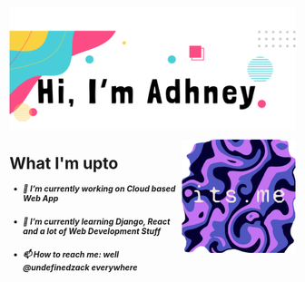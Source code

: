 <!--
**undefinedzack/undefinedzack** is a ✨ _special_ ✨ repository because its `README.md` (this file) appears on your GitHub profile.

Here are some ideas to get you started:

- 🔭 I’m currently working on ...
- 🌱 I’m currently learning ...
- 👯 I’m looking to collaborate on ...
- 🤔 I’m looking for help with ...
- 💬 Ask me about ...
- 📫 How to reach me: ...
- 😄 Pronouns: ...
- ⚡ Fun fact: ...
-->

<img src="https://github.com/undefinedzack/undefinedzack/blob/main/2.png"/>

<a href="https://undefinedzack.github.io/its.me/"><img align="right" width="200px" src="https://github.com/undefinedzack/undefinedzack/blob/main/its%20me.png" /></a>



<h1> What I'm upto</h1>

 - <h5>🔭 I’m currently working on Cloud based Web App</h5>
 - <h5>🌱 I’m currently learning Django, React and a lot of Web Development Stuff</h5>
 - <h5>📫 How to reach me: well @undefinedzack everywhere </h5>

